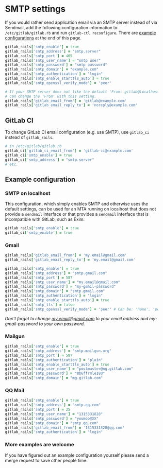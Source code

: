 # SMTP settings

If you would rather send application email via an SMTP server instead of via
Sendmail, add the following configuration information to
`/etc/gitlab/gitlab.rb` and run `gitlab-ctl reconfigure`.
There are [example configurations](#examples) at the end of this page.

```ruby
gitlab_rails['smtp_enable'] = true
gitlab_rails['smtp_address'] = "smtp.server"
gitlab_rails['smtp_port'] = 465
gitlab_rails['smtp_user_name'] = "smtp user"
gitlab_rails['smtp_password'] = "smtp password"
gitlab_rails['smtp_domain'] = "example.com"
gitlab_rails['smtp_authentication'] = "login"
gitlab_rails['smtp_enable_starttls_auto'] = true
gitlab_rails['smtp_openssl_verify_mode'] = 'peer'

# If your SMTP server does not like the default 'From: gitlab@localhost' you
# can change the 'From' with this setting.
gitlab_rails['gitlab_email_from'] = 'gitlab@example.com'
gitlab_rails['gitlab_email_reply_to'] = 'noreply@example.com'
```

## GitLab CI

To change GitLab CI email configuration (e.g. use SMTP), use `gitlab_ci` instead
of `gitlab_rails`.

```ruby
# in /etc/gitlab/gitlab.rb
gitlab_ci['gitlab_ci_email_from'] = 'gitlab-ci@example.com'
gitlab_ci['smtp_enable'] = true
gitlab_ci['smtp_address'] = "smtp.server"
# etc.
```

## Example configuration
### SMTP on localhost
This configuration, which simply enables SMTP and otherwise uses the default settings, can be used for an MTA running on localhost that does not provide a `sendmail` interface or that provides a `sendmail` interface that is incompatible with GitLab, such as Exim.

```ruby
gitlab_rails['smtp_enable'] = true
gitlab_ci['smtp_enable'] = true
```

### Gmail

```ruby
gitlab_rails['gitlab_email_from'] = 'my.email@gmail.com'
gitlab_rails['gitlab_email_reply_to'] = 'my.email@gmail.com'

gitlab_rails['smtp_enable'] = true
gitlab_rails['smtp_address'] = "smtp.gmail.com"
gitlab_rails['smtp_port'] = 587
gitlab_rails['smtp_user_name'] = "my.email@gmail.com"
gitlab_rails['smtp_password'] = "my-gmail-password"
gitlab_rails['smtp_domain'] = "smtp.gmail.com"
gitlab_rails['smtp_authentication'] = "login"
gitlab_rails['smtp_enable_starttls_auto'] = true
gitlab_rails['smtp_tls'] = false
gitlab_rails['smtp_openssl_verify_mode'] = 'peer' # Can be: 'none', 'peer', 'client_once', 'fail_if_no_peer_cert', see http://api.rubyonrails.org/classes/ActionMailer/Base.html
```

_Don't forget to change my.email@gmail.com to your email address and my-gmail-password to your own password._

### Mailgun

```ruby
gitlab_rails['smtp_enable'] = true
gitlab_rails['smtp_address'] = "smtp.mailgun.org"
gitlab_rails['smtp_port'] = 587
gitlab_rails['smtp_authentication'] = "plain"
gitlab_rails['smtp_enable_starttls_auto'] = true
gitlab_rails['smtp_user_name'] = "postmaster@mg.gitlab.com"
gitlab_rails['smtp_password'] = "8b6ffrmle180"
gitlab_rails['smtp_domain'] = "mg.gitlab.com"
```

### QQ Mail

```ruby
gitlab_rails['smtp_enable'] = true
gitlab_rails['smtp_address'] = "smtp.qq.com"
gitlab_rails['smtp_port'] = 25
gitlab_rails['smtp_user_name'] = "1315331828"
gitlab_rails['smtp_password'] = "youmoo@XX"
gitlab_rails['smtp_domain'] = "smtp.qq.com"
gitlab_rails['gitlab_email_from'] = '1315331828@qq.com'
gitlab_rails['smtp_authentication'] = "login"
```
### More examples are welcome

If you have figured out an example configuration yourself please send a merge request to save other people time.
